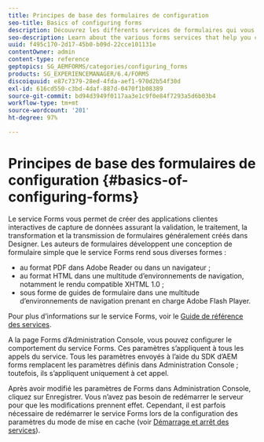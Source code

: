 ```yaml
---
title: Principes de base des formulaires de configuration
seo-title: Basics of configuring forms
description: Découvrez les différents services de formulaires qui vous aideront à créer des applications interactives de capture de données.
seo-description: Learn about the various forms services that help you create interactive data capture applications.
uuid: f495c170-2d17-45b0-b09d-22cce101131e
contentOwner: admin
content-type: reference
geptopics: SG_AEMFORMS/categories/configuring_forms
products: SG_EXPERIENCEMANAGER/6.4/FORMS
discoiquuid: e87c7379-28ed-4fda-aef1-970d2b54f30d
exl-id: 616cd550-c3bd-4daf-887d-0470f1b08389
source-git-commit: bd94d3949f0117aa3e1c9f0e84f7293a5d6b03b4
workflow-type: tm+mt
source-wordcount: '201'
ht-degree: 97%

---
```


# Principes de base des formulaires de configuration {#basics-of-configuring-forms}

Le service Forms vous permet de créer des applications clientes interactives de capture de données assurant la validation, le traitement, la transformation et la transmission de formulaires généralement créés dans Designer. Les auteurs de formulaires développent une conception de formulaire simple que le service Forms rend sous diverses formes :

* au format PDF dans Adobe Reader ou dans un navigateur ;
* au format HTML dans une multitude d’environnements de navigation, notamment le rendu compatible XHTML 1.0 ;
* sous forme de guides de formulaire dans une multitude d’environnements de navigation prenant en charge Adobe Flash Player.

Pour plus d’informations sur le service Forms, voir le [Guide de référence des services](https://www.adobe.com/go/learn_aemforms_services_63).

A la page Forms d’Administration Console, vous pouvez configurer le comportement du service Forms. Ces paramètres s’appliquent à tous les appels du service. Tous les paramètres envoyés à l’aide du SDK d’AEM forms remplacent les paramètres définis dans Administration Console ; toutefois, ils s’appliquent uniquement à cet appel.

Après avoir modifié les paramètres de Forms dans Administration Console, cliquez sur Enregistrer. Vous n’avez pas besoin de redémarrer le serveur pour que les modifications prennent effet. Cependant, il est parfois nécessaire de redémarrer le service Forms lors de la configuration des paramètres du mode de mise en cache (voir [Démarrage et arrêt des services](/help/forms/using/admin-help/starting-stopping-services.md#starting-and-stopping-services)).
